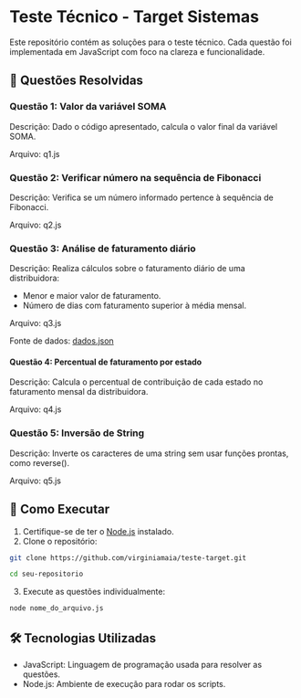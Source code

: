 # Teste Técnico - Target Sistemas
Este repositório contém as soluções para o teste técnico. Cada questão foi implementada em JavaScript com foco na clareza e funcionalidade.

## 📝 Questões Resolvidas
### Questão 1: Valor da variável SOMA
Descrição:
Dado o código apresentado, calcula o valor final da variável SOMA.

Arquivo: q1.js

### Questão 2: Verificar número na sequência de Fibonacci
Descrição:
Verifica se um número informado pertence à sequência de Fibonacci.

Arquivo:
q2.js

### Questão 3: Análise de faturamento diário
Descrição:
Realiza cálculos sobre o faturamento diário de uma distribuidora:
- Menor e maior valor de faturamento.
- Número de dias com faturamento superior à média mensal.

Arquivo: q3.js

Fonte de dados: [dados.json](https://drive.google.com/file/d/1qXvCPjEL4jerElN-hnScoKkEVmSQ8A2L/view)

#### Questão 4: Percentual de faturamento por estado
Descrição:
Calcula o percentual de contribuição de cada estado no faturamento mensal da distribuidora.

Arquivo:
q4.js

### Questão 5: Inversão de String
Descrição:
Inverte os caracteres de uma string sem usar funções prontas, como reverse().

Arquivo:
q5.js

## 🚀 Como Executar
1. Certifique-se de ter o [Node.js](https://nodejs.org/pt) instalado.
2. Clone o repositório:
```sh
git clone https://github.com/virginiamaia/teste-target.git
```
```sh
cd seu-repositorio
```

3. Execute as questões individualmente:
```sh
node nome_do_arquivo.js
```

## 🛠️ Tecnologias Utilizadas
- JavaScript: Linguagem de programação usada para resolver as questões.
- Node.js: Ambiente de execução para rodar os scripts.
